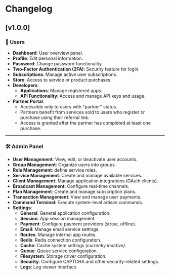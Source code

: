 # Changelog

## [v1.0.0]

### 👤 Users

- **Dashboard**: User overview panel.
- **Profile**: Edit personal information.
- **Password**: Change password functionality.
- **Two-Factor Authentication (2FA)**: Security feature for login.
- **Subscriptions**: Manage active user subscriptions.
- **Store**: Access to service or product purchases.
- **Developers**:
  - **Applications**: Manage registered apps.
  - **API Functionality**: Access and manage API keys and usage.
- **Partner Portal**:
  - Accessible only to users with "partner" status.
  - Partners benefit from services sold to users who register or purchase using their referral link.
  - Access is granted after the partner has completed at least one purchase.

---

### 🛠️ Admin Panel

- **User Management**: View, edit, or deactivate user accounts.
- **Group Management**: Organize users into groups.
- **Role Management**:  define service roles.
- **Service Management**: Create and manage available services.
- **Client Management**: Manage application integrations (OAuth clients).
- **Broadcast Management**: Configure real-time channels.
- **Plan Management**: Create and manage subscription plans.
- **Transaction Management**: View and manage user payments.
- **Command Terminal**: Execute system-level artisan commands.
- **Settings**:
  - **General**: General application configuration.
  - **Session**: App session management.
  - **Payment**: Configure payment providers (stripe, offline).
  - **Email**: Manage email service settings. 
  - **Routes**: Manage internal app routes.
  - **Redis**: Redis connection configuration.
  - **Cache**: Cache system settings *(currently inactive)*.
  - **Queue**: Queue service configuration.
  - **Filesystem**: Storage driver configuration.
  - **Security**: Configure CAPTCHA and other security-related settings.
  - **Logs**: Log viewer interface.